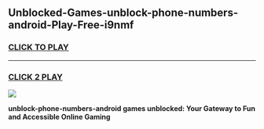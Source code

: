 
## Unblocked-Games-unblock-phone-numbers-android-Play-Free-i9nmf
<h3>
<a href="https://premium76.site?title=unblock-phone-numbers-android&ref=21A">CLICK TO PLAY</a></h3>
<hr>

<h3>
<a href="https://premium76.site?title=unblock-phone-numbers-android&ref=21A">CLICK 2 PLAY</a>
  
</h3>

<a href="https://premium76.site?title=unblock-phone-numbers-android&ref=21A"><img src="https://clearcache.store/games.png"></a>


**unblock-phone-numbers-android games unblocked: Your Gateway to Fun and Accessible Online Gaming**

